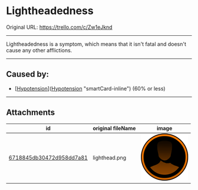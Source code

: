 # Lightheadedness

Original URL: https://trello.com/c/Zw1eJknd

---

Lightheadedness is a symptom, which means that it isn't fatal and doesn't cause any other afflictions.

---

## Caused by:

- [[Hypotension](../Blood/Hypotension.md)]([Hypotension](../Blood/Hypotension.md) "smartCard-inline") (60% or less)

---

## Attachments

id | original fileName | image
---|---|---
[6718845db30472d958dd7a81](./Lightheadedness%20-%20Attachments/6718845db30472d958dd7a81.png) | lighthead.png | ![lighthead.png\|200](./Lightheadedness%20-%20Attachments/6718845db30472d958dd7a81.png)